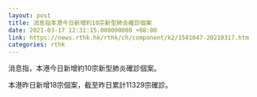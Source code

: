 ```yaml
---
layout: post
title: 消息指本港今日新增約10宗新型肺炎確診個案
date: 2021-03-17 12:31:15.000000000 +08:00
link: https://news.rthk.hk/rthk/ch/component/k2/1581047-20210317.htm
categories: rthk
---
```


消息指，本港今日新增約10宗新型肺炎確診個案。

本港昨日新增18宗個案，截至昨日累計11329宗確診。
